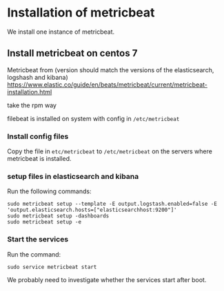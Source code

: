 # Installation of metricbeat

We install one instance of metricbeat.

## Install metricbeat on centos 7

Metricbeat from (version should match the versions of the elasticsearch, logshash and kibana)
    https://www.elastic.co/guide/en/beats/metricbeat/current/metricbeat-installation.html

take the rpm way

filebeat is installed on system with config in ```/etc/metricbeat```


### Install config files

Copy the file in ```etc/metricbeat``` to ```/etc/metricbeat``` on the servers where metricbeat is installed.

### setup files in elasticsearch and kibana

Run the following commands:

    sudo metricbeat setup --template -E output.logstash.enabled=false -E 'output.elasticsearch.hosts=["elasticsearchhost:9200"]'
    sudo metricbeat setup -dashboards
    sudo metricbeat setup -e

### Start the services

Run the command:
   
    sudo service metricbeat start

We probably need to investigate whether the services start after boot.

